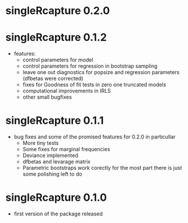 # singleRcapture 0.2.0

# singleRcapture 0.1.2

* features:
  * control parameters for model
  * control parameters for regression in bootstrap sampling
  * leave one out diagnostics for popsize and regression parameters (dfbetas were corrected)
  * fixes for Goodness of fit tests in zero one truncated models
  * computational improvements in IRLS
  * other small bugfixes

# singleRcapture 0.1.1

* bug fixes and some of the promised features for 0.2.0 in particullar
  * More tiny tests 
  * Some fixes for marginal frequencies
  * Deviance implemented
  * dfbetas and levarage matrix
  * Parametric bootstraps work corectly for the most part there is just some polishing left to do

# singleRcapture 0.1.0 

* first version of the package released
